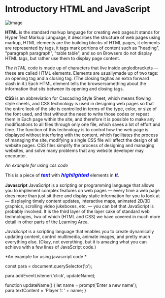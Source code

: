 #  Introductory HTML and JavaScript

![image](https://e7.pngegg.com/pngimages/658/623/png-clipart-cascading-style-sheets-html-web-development-javascript-web-browser-vs-miscellaneous-blue.png)

**HTML** is the standard markup language for creating web pages.It stands for Hyper Text Markup Language, it describes the structure of web pages using markup,
HTML elements are the building blocks of HTML pages, it elements are represented by tags, it tags mark portions of content such as "heading", "paragraph paragraph", "table table", and so on Browsers do not display HTML tags, but rather use them to display page content.

*The HTML* code is made up of characters that live inside angledbrackets — these are called HTML elements. Elements are usuallymade up of two tags: an opening tag and a closing tag. (The closing taghas an extra forward slash in it.) Each HTML element tells the browsersomething about the information that sits between its opening and closing tags.


**CSS** is an abbreviation for Cascading Style Sheet, which means flowing style sheets, and CSS technology is used in designing web pages so that the entire look of the site is controlled in terms of the type, color, or size of the font used, and that without the need to write those codes or repeat them in Each page within the site, and therefore it is possible to make any modifications to all files through only one file, which saves a lot of effort and time. The function of this technology is to control how the web page is displayed without interfering with the content, which facilitates the process of managing the site, modifying a single CSS file will affect the design of all website pages. CSS files simplify the process of designing and managing websites, and solve many problems that any website developer may encounter.


*An example for using css code*

<style type="text/css">
.highlight {
	color: Blue;
	font-style: italic;
	font-weight: bold;
	font-size: 120%;
	font-family: Tahoma, Verdana, Arial;
}
</style>

This is a piece of
<span class="highlight">text</span> with
<span class="highlight">highlighted</span> elements in
<span class="highlight">it</span>.



**Javascript** JavaScript is a scripting or programming language that allows you to implement complex features on web pages — every time a web page does more than just sit there and display static information for you to look at — displaying timely content updates, interactive maps, animated 2D/3D graphics, scrolling video jukeboxes, etc. — you can bet that JavaScript is probably involved. It is the third layer of the layer cake of standard web technologies, two of which (HTML and CSS) we have covered in much more detail in other parts of the Learning Area.

*JavaScript* is a scripting language that enables you to create dynamically updating content, control multimedia, animate images, and pretty much everything else. (Okay, not everything, but it is amazing what you can achieve with a few lines of JavaScript code.)

*An example for using javascript code *


const para = document.querySelector('p');

para.addEventListener('click', updateName);

function updateName() {
  let name = prompt('Enter a new name');
  para.textContent = 'Player 1: ' + name;
}























